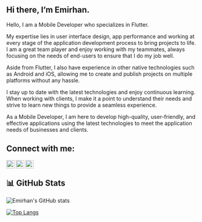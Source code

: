 ## Hi there, I’m Emirhan. 

Hello, I am a Mobile Developer who specializes in Flutter.

My expertise lies in user interface design, app performance and working at every stage of the application development process to bring projects to life. I am a great team player and enjoy working with my teammates, always focusing on the needs of end-users to ensure that I do my job well.

Aside from Flutter, I also have experience in other native technologies such as Android and iOS, allowing me to create and publish projects on multiple platforms without any hassle.

I stay up to date with the latest technologies and enjoy continuous learning. When working with clients, I make it a point to understand their needs and strive to learn new things to provide a seamless experience.

As a Mobile Developer, I am here to develop high-quality, user-friendly, and effective applications using the latest technologies to meet the application needs of businesses and clients.

## Connect with me:

[<img align = "left" alt="emirhansern | Instagram" width = "22px" src = "https://cdn.jsdelivr.net/npm/simple-icons@v3/icons/instagram.svg" />][instagram]

[<img align = "left" alt="emirhansern | Linkedin" width = "22px" src = "https://cdn.jsdelivr.net/npm/simple-icons@v3/icons/linkedin.svg" />][linkedin]

[<img align = "left" alt="emirhansern | Twitter" width = "22px" src = "https://cdn.jsdelivr.net/npm/simple-icons@v3/icons/twitter.svg" />][twitter]



<br />

[instagram]: https://www.instagram.com/emirhansern
[linkedin]: https://www.linkedin.com/in/emirhan-serin
[twitter]: https://twitter.com/EmirhanSerinn

## 📊 GitHub Stats 
![Emirhan's GitHub stats](https://github-readme-stats.vercel.app/api?username=EmirhanSerin1&show_icons=true&theme=radical)

[![Top Langs](https://github-readme-stats.vercel.app/api/top-langs/?username=EmirhanSerin1&layout=compact&show_icons=true&theme=dark)](https://github.com/cihangirtuncer/github-readme-stats)


